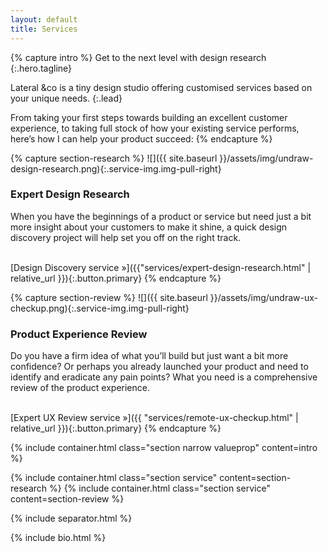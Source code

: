 ```yaml
---
layout: default
title: Services
---
```


{% capture intro %}
Get to the next level with <span class="highlight">design research</span>
{:.hero.tagline}

Lateral &co is a tiny design studio offering customised services based on your unique needs. 
{:.lead}

From taking your first steps towards building an excellent customer experience, to taking full stock of how your existing service performs, here’s how I can help your product succeed:
{% endcapture %}

{% capture section-research %}
![]({{ site.baseurl }}/assets/img/undraw-design-research.png){:.service-img.img-pull-right}

### Expert Design Research
When you have the beginnings of a product or service but need just a bit more insight about your customers to make it shine, a quick design discovery project will help set you off on the right track.

<br>
[Design Discovery service &raquo;]({{"services/expert-design-research.html" | relative_url }}){:.button.primary}
{% endcapture %}

{% capture section-review %}
![]({{ site.baseurl }}/assets/img/undraw-ux-checkup.png){:.service-img.img-pull-right} 

### Product Experience Review
Do you have a firm idea of what you’ll build but just want a bit more confidence? Or perhaps you already launched your product and need to identify and eradicate any pain points? What you need is a comprehensive review of the product experience.

<br>
[Expert UX Review service &raquo;]({{ "services/remote-ux-checkup.html" | relative_url }}){:.button.primary}
{% endcapture %}

{% include container.html class="section narrow valueprop" content=intro %}

{% include container.html class="section service" content=section-research %}
{% include container.html class="section service" content=section-review %}

{% include separator.html %}

{% include bio.html %}